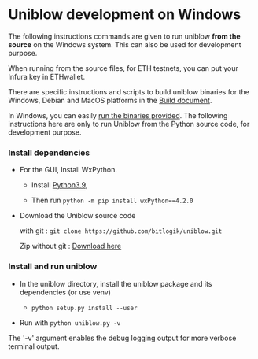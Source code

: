 # Uniblow development on Windows

The following instructions commands are given to run uniblow **from the source** on the Windows system. This can also be used for development purpose.

When running from the source files, for ETH testnets, you can put your Infura key in
ETHwallet.

There are specific instructions and scripts to build uniblow binaries for the
Windows, Debian and MacOS platforms in the [Build document](Build.md).

In Windows, you can easily [run the binaries provided](https://uniblow.org/get). The following instructions here are only to run Uniblow from the Python source code, for development purpose.

### Install dependencies

- For the GUI, Install WxPython.
  
  - Install [Python3.9](https://www.python.org/ftp/python/3.9.13/python-3.9.13-amd64.exe),
  
  - Then run `python -m pip install wxPython==4.2.0`

- Download the Uniblow source code
  
  with git : `git clone https://github.com/bitlogik/uniblow.git`
  
  Zip without git : [Download here](https://github.com/bitlogik/uniblow/archive/refs/heads/master.zip)

### Install and run uniblow

- In the uniblow directory, install the uniblow package and its dependencies (or use venv)
  
  - `python setup.py install --user`

- Run with `python uniblow.py -v`

The '-v' argument enables the debug logging output for more verbose terminal
output.

